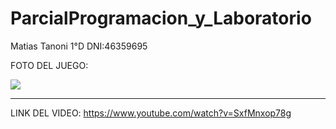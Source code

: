 # ParcialProgramacion_y_Laboratorio

Matias Tanoni 1°D
DNI:46359695

FOTO DEL JUEGO:

![](https://github.com/MatiasTanoni/ParcialProgramacion_y_Laboratorio/blob/master/imagenes/Captura%20de%20pantalla%202023-10-26%20230308.png)

----------------------------

LINK DEL VIDEO: https://www.youtube.com/watch?v=SxfMnxop78g

